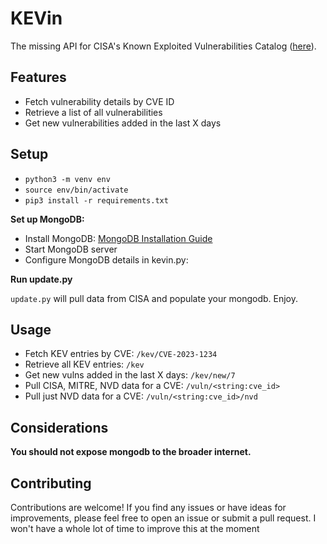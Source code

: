 # KEVin

The missing API for CISA's Known Exploited Vulnerabilities Catalog ([here](https://www.cisa.gov/known-exploited-vulnerabilities-catalog)).

## Features

- Fetch vulnerability details by CVE ID
- Retrieve a list of all vulnerabilities
- Get new vulnerabilities added in the last X days

## Setup

- `python3 -m venv env`
- `source env/bin/activate`
- `pip3 install -r requirements.txt`

**Set up MongoDB:**

- Install MongoDB: [MongoDB Installation Guide](https://www.mongodb.com/docs/manual/installation/)
- Start MongoDB server
- Configure MongoDB details in kevin.py:


**Run update.py**

`update.py` will pull data from CISA and populate your mongodb. Enjoy.

## Usage

- Fetch KEV entries by CVE: `/kev/CVE-2023-1234`
- Retrieve all KEV entries: `/kev`
- Get new vulns added in the last X days: `/kev/new/7`
- Pull CISA, MITRE, NVD data for a CVE: `/vuln/<string:cve_id>`
- Pull just NVD data for a CVE: `/vuln/<string:cve_id>/nvd`

## Considerations

**You should not expose mongodb to the broader internet.**

## Contributing

Contributions are welcome! If you find any issues or have ideas for improvements, please feel free to open an issue or submit a pull request. I won't have a whole lot of time to improve this at the moment
